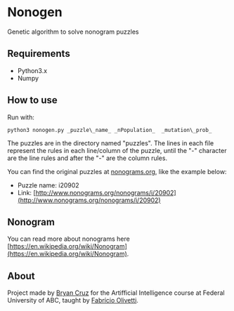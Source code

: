 # Nonogen

Genetic algorithm to solve nonogram puzzles

## Requirements

* Python3.x
* Numpy

## How to use

Run with:

```shell
python3 nonogen.py _puzzle\_name_ _nPopulation_  _mutation\_prob_
```

The puzzles are in the directory named "puzzles". The lines in each file represent the rules in each line/column of the puzzle, until the "-" character are the line rules and after the "-" are the column rules. 

You can find the original puzzles at [nonograms.org](http://www.nonograms.org), like the example below:

* Puzzle name: i20902
* Link: [http://www.nonograms.org/nonograms/i/20902](http://www.nonograms.org/nonograms/i/20902)

## Nonogram

You can read more about nonograms here [https://en.wikipedia.org/wiki/Nonogram](https://en.wikipedia.org/wiki/Nonogram).

## About

Project made by [Bryan Cruz](https://github.com/BryanCruz/) for the Artifficial Intelligence course at Federal University of ABC, taught by [Fabrício Olivetti](https://folivetti.github.io). 
